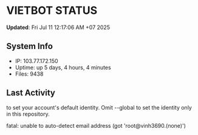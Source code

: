 # VIETBOT STATUS
**Updated**: Fri Jul 11 12:17:06 AM +07 2025

## System Info
- IP: 103.77.172.150
- Uptime: up 5 days, 4 hours, 4 minutes
- Files: 9438

## Last Activity

to set your account's default identity.
Omit --global to set the identity only in this repository.

fatal: unable to auto-detect email address (got 'root@vinh3690.(none)')
